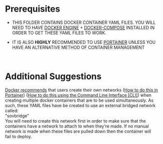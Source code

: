 Prerequisites
===

- THIS FOLDER CONTAINS DOCKER CONTAINER YAML FILES. YOU WILL NEED TO HAVE <a href="https://docs.docker.com/engine/install/">DOCKER ENGINE</a> + <a href="https://docs.docker.com/compose/install/">DOCKER-COMPOSE</a> INSTALLED IN ORDER TO GET THESE YAML FILES TO WORK.

- IT IS ALSO **HIGHLY** RECOMMENDED TO USE <a href="https://docs.portainer.io/start/install-ce/server/docker">PORTAINER</a> UNLESS YOU HAVE AN ALTERNATIVE METHOD OF CONTAINER MANAGEMENT
<br>

Additional Suggestions
===

<a href="https://docs.docker.com/develop/develop-images/dockerfile_best-practices/">Docker recommends</a> that users create their own networks (<a href="https://docs.portainer.io/user/docker/networks/add">How to do this in Portainer</a>) (<a href="https://www.geeksforgeeks.org/basics-of-docker-networking/">How to do this using the Command Line Interface [CLI]</a>) when creating multiple docker containers that are to be used simultaneously. As such, these YAML files have be created to use an external bridged network called:
<br> 
"sovbridge"
<br>
You will need to create this network first in order to make sure that the containers have a network to attach to when they're made. If no manual network is made when these files are pulled down then the container will fail to deploy.
